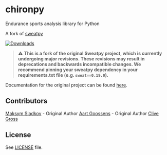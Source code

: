 # chironpy

Endurance sports analysis library for Python 

A fork of [sweatpy](https://github.com/GoldenCheetah/sweatpy)

[![Downloads](https://pepy.tech/badge/sweat)](https://pepy.tech/project/sweat)

> :warning: **This is a fork of the original Sweatpy project, which is currently undergoing major revisions. These revisions may result in deprecations and backwards incompatible changes. We recommend pinning your sweatpy dependency in your requirements.txt file (e.g. `sweat==0.19.0`).**

Documentation for the original project can be found [here](https://github.com/GoldenCheetah/sweatpy/blob/master/docs/docs/index.md).

## Contributors
[Maksym Sladkov](https://github.com/sladkovm) - Original Author
[Aart Goossens](https://github.com/AartGoossens) - Original Author
[Clive Gross](https://github.com/clivegross)

## License
See [LICENSE](LICENSE) file.